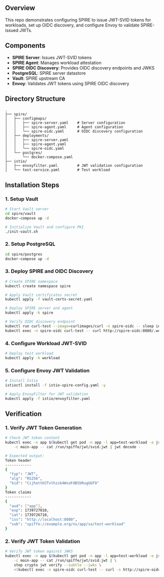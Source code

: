 ## Overview
This repo demonstrates configuring SPIRE to issue JWT-SVID tokens for workloads, set up OIDC discovery, and configure Envoy to validate SPIRE-issued JWTs.

## Components
- **SPIRE Server**: Issues JWT-SVID tokens
- **SPIRE Agent**: Manages workload attestation
- **SPIRE OIDC Discovery**: Provides OIDC discovery endpoints and JWKS
- **PostgreSQL**: SPIRE server datastore
- **Vault**: SPIRE upstream CA 
- **Envoy**: Validates JWT tokens using SPIRE OIDC discovery

## Directory Structure
```
.
├── spire/
│   ├── configmaps/
│   │   ├── spire-server.yaml    # Server configuration
│   │   ├── spire-agent.yaml     # Agent configuration
│   │   └── spire-oidc.yaml      # OIDC discovery configuration
│   ├── deployments/
│   │   ├── spire-server.yaml
│   │   ├── spire-agent.yaml
│   │   └── spire-oidc.yaml
│   └── postgres/
│       └── docker-compose.yaml
├── istio/
│   ├── envoyfilter.yaml         # JWT validation configuration
│   └── test-service.yaml        # Test workload
```

## Installation Steps

### 1. Setup Vault

```bash
# Start Vault server
cd spire/vault
docker-compose up -d

# Initialize Vault and configure PKI
./init-vault.sh
```

### 2. Setup PostgreSQL
```bash
cd spire/postgres
docker-compose up -d
```

### 3. Deploy SPIRE and OIDC Discovery

```bash
# Create SPIRE namespace
kubectl create namespace spire

# Apply Vault certificates secret
kubectl apply -f vault-certs-secret.yaml

# Deploy SPIRE server and agent
kubectl apply -k spire

# Verify OIDC discovery endpoint
kubectl run curl-test --image=curlimages/curl -n spire-oidc -- sleep infinity
kubectl exec -n spire-oidc curl-test -- curl http://spire-oidc:8080/.well-known/openid-configuration
```

### 4. Configure Workload JWT-SVID

```bash
# Deploy test workload
kubectl apply -k workload 
```

### 5. Configure Envoy JWT Validation

```bash
# Install Istio
istioctl install -f istio-spire-config.yaml -y

# Apply EnvoyFilter for JWT validation
kubectl apply -f istio/envoyfilter.yaml
```

## Verification

### 1. Verify JWT Token Generation

```bash
# Check JWT token content
kubectl exec -n app $(kubectl get pod -n app -l app=test-workload -o jsonpath='{.items[0].metadata.name}') \
    -c main-app -- cat /run/spiffe/jwt/svid.jwt | jwt decode -

# Expected output:
Token header
------------
{
  "typ": "JWT",
  "alg": "RS256",
  "kid": "CijhattHJTvthzsb4WsoFdB5bRugGbF9"
}
Token claims
------------
{
  "aud": ["app"],
  "exp": 1739727010,
  "iat": 1739726710,
  "iss": "http://localhost:8080",
  "sub": "spiffe://example.org/ns/app/sa/test-workload"
}
```

### 2. Verify JWT Token Validation

```bash
# Verify JWT token against JWKS
kubectl exec -n app $(kubectl get pod -n app -l app=test-workload -o jsonpath='{.items[0].metadata.name}') \
    -c main-app -- cat /run/spiffe/jwt/svid.jwt | \
    step crypto jwt verify --subtle --jwks \
    <(kubectl exec -n spire-oidc curl-test -- curl -s http://spire-oidc:8080/keys)
```